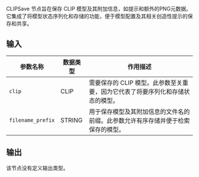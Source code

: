 CLIPSave 节点旨在保存 CLIP 模型及其附加信息，如提示和额外的PNG元数据。它集成了将模型状态序列化和存储的功能，便于模型配置及其相关创造性提示的保存和共享。

## 输入

| 参数名称 | 数据类型 | 作用描述                                       |
|----------|----------|-----------------------------------------------|
| `clip`   | CLIP     | 需要保存的 CLIP 模型。此参数至关重要，因为它代表了将要序列化和存储状态的模型。 |
| `filename_prefix` | STRING  | 用于保存模型及其附加信息的文件名的前缀。此参数允许有序存储并便于检索保存的模型。 |

## 输出

该节点没有定义输出类型。
